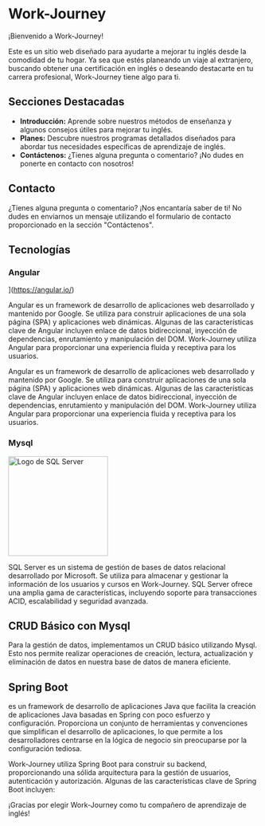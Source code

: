 # Work-Journey

¡Bienvenido a Work-Journey!

Este es un sitio web diseñado para ayudarte a mejorar tu inglés desde la comodidad de tu hogar. Ya sea que estés planeando un viaje al extranjero, buscando obtener una certificación en inglés o deseando destacarte en tu carrera profesional, Work-Journey tiene algo para ti.

## Secciones Destacadas

- **Introducción:** Aprende sobre nuestros métodos de enseñanza y algunos consejos útiles para mejorar tu inglés.
- **Planes:** Descubre nuestros programas detallados diseñados para abordar tus necesidades específicas de aprendizaje de inglés.
- **Contáctenos:** ¿Tienes alguna pregunta o comentario? ¡No dudes en ponerte en contacto con nosotros!

## Contacto

¿Tienes alguna pregunta o comentario? ¡Nos encantaría saber de ti! No dudes en enviarnos un mensaje utilizando el formulario de contacto proporcionado en la sección "Contáctenos".

## Tecnologías

### Angular

[](https://cdn.icon-icons.com/icons2/2699/PNG/512/angular_logo_icon_169598.png)](https://angular.io/)

Angular es un framework de desarrollo de aplicaciones web desarrollado y mantenido por Google. Se utiliza para construir aplicaciones de una sola página (SPA) y aplicaciones web dinámicas. Algunas de las características clave de Angular incluyen enlace de datos bidireccional, inyección de dependencias, enrutamiento y manipulación del DOM. Work-Journey utiliza Angular para proporcionar una experiencia fluida y receptiva para los usuarios.



Angular es un framework de desarrollo de aplicaciones web desarrollado y mantenido por Google. Se utiliza para construir aplicaciones de una sola página (SPA) y aplicaciones web dinámicas. Algunas de las características clave de Angular incluyen enlace de datos bidireccional, inyección de dependencias, enrutamiento y manipulación del DOM. Work-Journey utiliza Angular para proporcionar una experiencia fluida y receptiva para los usuarios.

### Mysql

<img src="assets/img-2.png" alt="Logo de SQL Server" width="200">

SQL Server es un sistema de gestión de bases de datos relacional desarrollado por Microsoft. Se utiliza para almacenar y gestionar la información de los usuarios y cursos en Work-Journey. SQL Server ofrece una amplia gama de características, incluyendo soporte para transacciones ACID, escalabilidad y seguridad avanzada.

## CRUD Básico con Mysql

Para la gestión de datos, implementamos un CRUD básico utilizando Mysql. Esto nos permite realizar operaciones de creación, lectura, actualización y eliminación de datos en nuestra base de datos de manera eficiente.

## Spring Boot
es un framework de desarrollo de aplicaciones Java que facilita la creación de aplicaciones Java basadas en Spring con poco esfuerzo y configuración. Proporciona un conjunto de herramientas y convenciones que simplifican el desarrollo de aplicaciones, lo que permite a los desarrolladores centrarse en la lógica de negocio sin preocuparse por la configuración tediosa.

Work-Journey utiliza Spring Boot para construir su backend, proporcionando una sólida arquitectura para la gestión de usuarios, autenticación y autorización. Algunas de las características clave de Spring Boot incluyen:

¡Gracias por elegir Work-Journey como tu compañero de aprendizaje de inglés!
